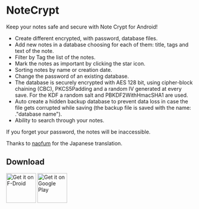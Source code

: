 # NoteCrypt
Keep your notes safe and secure with Note Crypt for Android!


* Create different encrypted, with password, database files.
* Add new notes in a database choosing for each of them: title, tags and text of the note.
* Filter by Tag the list of the notes.
* Mark the notes as important by clicking the star icon.
* Sorting notes by name or creation date.
* Change the password of an existing database.
* The database is securely encrypted with AES 128 bit, using cipher-block chaining (CBC), PKCS5Padding and a random IV generated at every save. For the KDF a random salt and PBKDF2WithHmacSHA1 are used.
* Auto create a hidden backup database to prevent data loss in case the file gets corrupted while saving (the backup file is saved with the name: ."database name").
* Ability to search through your notes.

If you forget your password, the notes will be inaccessible.

Thanks to [naofum](https://github.com/naofum) for the Japanese translation.

## Download

[<img src="https://f-droid.org/badge/get-it-on.png"
      alt="Get it on F-Droid"
      height="80">](https://f-droid.org/app/com.notecryptpro) [<img src="https://play.google.com/intl/en_us/badges/images/generic/en_badge_web_generic.png"
      alt="Get it on Google Play"
      height="80">](https://play.google.com/store/apps/developer?id=Ludovico+de+Nittis)
